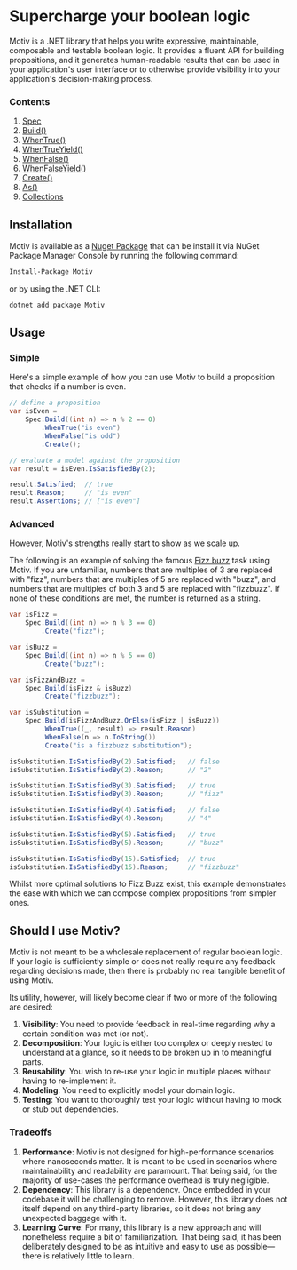 ﻿# Supercharge your boolean logic

Motiv is a .NET library that helps you write expressive, maintainable, composable and testable boolean logic.
It provides a fluent API for building propositions, and it generates human-readable results that can be used in your 
application's user interface or to otherwise provide visibility into your application's decision-making process.

### Contents
1. [Spec](./Spec.md)
2. [Build()](./Build.md)
3. [WhenTrue()](./WhenTrue.md)
4. [WhenTrueYield()](./WhenTrueYield.md)
5. [WhenFalse()](./WhenFalse.md)
6. [WhenFalseYield()](./WhenFalseYield.md)
7. [Create()](./Create.md)
8. [As()](./As.md)
9. [Collections](./Collections.md)

## Installation
Motiv is available as a [Nuget Package](https://www.nuget.org/packages/Motiv/) that can be install it via NuGet Package 
Manager Console by running the following command:

```bash
Install-Package Motiv
```
or by using the .NET CLI:
```bash
dotnet add package Motiv
```

## Usage

### Simple 

Here's a simple example of how you can use Motiv to build a proposition that checks if a number is even.

```csharp
// define a proposition
var isEven =
    Spec.Build((int n) => n % 2 == 0)
        .WhenTrue("is even")
        .WhenFalse("is odd")
        .Create();

// evaluate a model against the proposition
var result = isEven.IsSatisfiedBy(2);

result.Satisfied;  // true
result.Reason;     // "is even"
result.Assertions; // ["is even"]
```

### Advanced

However, Motiv's strengths really start to show as we scale up.

The following is an example of solving the famous [Fizz buzz](https://en.wikipedia.org/wiki/Fizz_buzz) task using 
Motiv.  If you are unfamiliar, numbers that are multiples of 3 are replaced with "fizz", numbers that are multiples of 5
are replaced with "buzz", and numbers that are multiples of both 3 and 5 are replaced with "fizzbuzz".
If none of these conditions are met, the number is returned as a string.

```csharp
var isFizz = 
    Spec.Build((int n) => n % 3 == 0)
        .Create("fizz");

var isBuzz =
    Spec.Build((int n) => n % 5 == 0)  
        .Create("buzz");

var isFizzAndBuzz =
    Spec.Build(isFizz & isBuzz)
        .Create("fizzbuzz");

var isSubstitution = 
    Spec.Build(isFizzAndBuzz.OrElse(isFizz | isBuzz))
        .WhenTrue((_, result) => result.Reason)
        .WhenFalse(n => n.ToString())
        .Create("is a fizzbuzz substitution");

isSubstitution.IsSatisfiedBy(2).Satisfied;   // false
isSubstitution.IsSatisfiedBy(2).Reason;      // "2"

isSubstitution.IsSatisfiedBy(3).Satisfied;   // true
isSubstitution.IsSatisfiedBy(3).Reason;      // "fizz"

isSubstitution.IsSatisfiedBy(4).Satisfied;   // false
isSubstitution.IsSatisfiedBy(4).Reason;      // "4"

isSubstitution.IsSatisfiedBy(5).Satisfied;   // true
isSubstitution.IsSatisfiedBy(5).Reason;      // "buzz"

isSubstitution.IsSatisfiedBy(15).Satisfied;  // true
isSubstitution.IsSatisfiedBy(15).Reason;     // "fizzbuzz"
```

Whilst more optimal solutions to Fizz Buzz exist, this example demonstrates the ease with which we can compose
complex propositions from simpler ones.

## Should I use Motiv?

Motiv is not meant to be a wholesale replacement of regular boolean logic.
If your logic is sufficiently simple or does not really require any feedback regarding decisions made, then there is 
probably no real tangible benefit of using Motiv.

Its utility, however, will likely become clear if two or more of the following are desired:

1. **Visibility**: You need to provide feedback in real-time regarding why a certain condition was met (or not).
2. **Decomposition**: Your logic is either too complex or deeply nested to understand at a glance, so it needs
   to be broken up in to meaningful parts.
3. **Reusability**: You wish to re-use your logic in multiple places without having to re-implement it.
4. **Modeling**: You need to explicitly model your domain logic.
5. **Testing**: You want to thoroughly test your logic without having to mock or stub out dependencies.

### Tradeoffs

1. **Performance**: Motiv is not designed for high-performance scenarios where nanoseconds matter.
   It is meant to be used in scenarios where maintainability and readability are paramount.
   That being said, for the majority of use-cases the performance overhead is truly negligible.
2. **Dependency**: This library is a dependency.
   Once embedded in your codebase it will be challenging to remove.
   However, this library does not itself depend on any third-party libraries, so it does not bring any unexpected
   baggage with it.
3. **Learning Curve**: For many, this library is a new approach and will nonetheless require a bit of familiarization.
   That being said, it has been deliberately designed to be as intuitive and easy to use as possible—there is
   relatively little to learn.